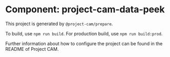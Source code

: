 # Component: project-cam-data-peek

This project is generated by `@project-cam/prepare`.

To build, use `npm run build`. For production build, use `npm run build:prod`.

Further information about how to configure the project can be found in the README of Project CAM.

